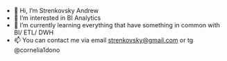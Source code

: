 - 👋 Hi, I’m Strenkovsky Andrew
- 👀 I’m interested in BI Analytics
- 🌱 I’m currently learning everything that have something in common with BI/ ETL/ DWH
- 📫 You can contact me via email strenkovsky@gmail.com or tg @cornelia1dono
